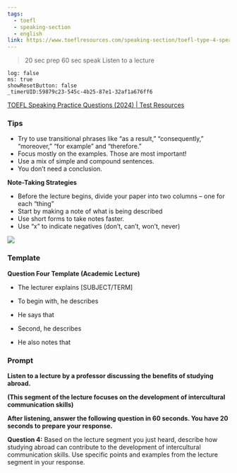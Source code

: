 ```yaml
---
tags:
  - toefl
  - speaking-section
  - english
link: https://www.toeflresources.com/speaking-section/toefl-type-4-speaking-question-general-to-specific-html/
---
```

>20 sec prep
>60 sec speak
>Listen to a lecture

```timer
log: false
ms: true
showResetButton: false
_timerUID:59879c23-545c-4b25-87e1-32af1a676ff6
```


[TOEFL Speaking Practice Questions (2024) | Test Resources](https://www.toeflresources.com/speaking-section/toefl-speaking-samples/)

### Tips

- Try to use transitional phrases like “as a result,” “consequently,” “moreover,” “for example” and “therefore.”
- Focus mostly on the examples. Those are most important!
- Use a mix of simple and compound sentences.
- You don’t need a conclusion.

**Note-Taking Strategies**

- Before the lecture begins, divide your paper into two columns – one for each “thing”
- Start by making a note of what is being described 
- Use short forms to take notes faster.
- Use “x” to indicate negatives (don’t, can’t, won’t, never)

 [![](https://sp-ao.shortpixel.ai/client/to_auto,q_lossy,ret_img,w_1024,h_716/https://www.toeflresources.com/wp-content/uploads/2023/03/speaking4notes-1024x716.jpg)](https://www.toeflresources.com/wp-content/uploads/2023/03/speaking4notes-scaled.jpg)


### Template

**Question Four Template (Academic Lecture)**

- The lecturer explains [SUBJECT/TERM]

- To begin with, he describes
- He says that

- Second, he describes
- He also notes that



### Prompt


**Listen to a lecture by a professor discussing the benefits of studying abroad.**

**(This segment of the lecture focuses on the development of intercultural communication skills)**

**After listening, answer the following question in 60 seconds. You have 20 seconds to prepare your response.**

**Question 4:** Based on the lecture segment you just heard, describe how studying abroad can contribute to the development of intercultural communication skills. Use specific points and examples from the lecture segment in your response.

